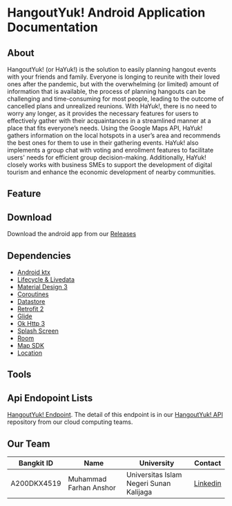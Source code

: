 # HangoutYuk! Android Application Documentation
## About

HangoutYuk! (or HaYuk!) is the solution to easily planning hangout events with your friends and family. Everyone is longing to reunite with their loved ones after the pandemic, but with the overwhelming (or limited) amount of information that is available, the process of planning hangouts can be challenging and time-consuming for most people, leading to the outcome of cancelled plans and unrealized reunions. With HaYuk!, there is no need to worry any longer, as it provides the necessary features for users to effectively gather with their acquaintances in a streamlined manner at a place that fits everyone’s needs. Using the Google Maps API, HaYuk! gathers information on the local hotspots in a user’s area and recommends the best ones for them to use in their gathering events. HaYuk! also implements a group chat with voting and enrollment features to facilitate users' needs for efficient group decision-making. Additionally, HaYuk! closely works with business SMEs to support the development of digital tourism and enhance the economic development of nearby communities.

## Feature


## Download

Download the android app from our [Releases](https://github.com/HangoutYuk/hayuk-android/releases/tag/1.0) 

## Dependencies

- [Android ktx](https://developer.android.com/kotlin/coroutines) 
- [Lifecycle & Livedata](https://developer.android.com/jetpack/androidx/releases/lifecycle)
- [Material Design 3](https://github.com/material-components) 
- [Coroutines](https://developer.android.com/kotlin/coroutines) 
- [Datastore](https://developer.android.com/kotlin/coroutines) 
- [Retrofit 2](https://square.github.io/retrofit/)    
- [Glide](https://github.com/bumptech/glide)      
- [Ok Http 3](https://square.github.io/okhttp/) 
- [Splash Screen](https://developer.android.com/jetpack/androidx/releases/core?hl=id#core_splashscreen_version_10_2) 
- [Room](https://developer.android.com/jetpack/androidx/releases/room?hl=id) 
- [Map SDK](https://developers.google.com/maps/documentation/android-sdk/release-notes) 
- [Location](https://developers.google.com/android/guides/setup?hl=id) 

## Tools


## Api Endopoint Lists
[HangoutYuk! Endpoint](https://dev-dot-hayuk-project.et.r.appspot.com/api-docs). The detail of this endpoint is in our [HangoutYuk! API](https://github.com/HangoutYuk/hayuk-api) repository from our cloud computing teams.

## Our Team

| Bangkit ID  | Name                   | University                              | Contact                                                                   |
| ----------- | ---------------------- | --------------------------------------- | ------------------------------------------------------------------------- |
| A200DKX4519 | Muhammad Farhan Anshor | Universitas Islam Negeri Sunan Kalijaga | [Linkedin](https://www.linkedin.com/in/muhammad-farhan-anshor-779288181/) |
